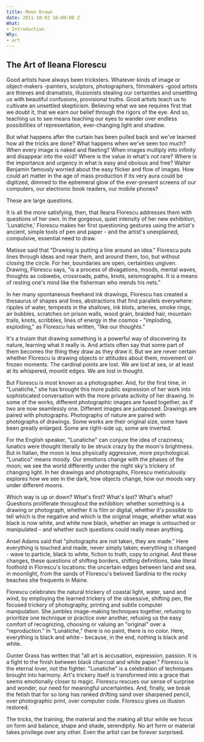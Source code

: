 ```yaml
---
title: Moon Drawn
date: 2011-10-02 16:00:00 Z
What:
- Introduction
Why:
- art
---
```


## The Art of Ileana Florescu 

Good artists have always been tricksters. Whatever kinds of image or object-makers -painters, sculptors, photographers, filmmakers -good artists are thieves and dramatists, illusionists stealing our certainties and unsettling us with beautiful confusions, provisional truths. Good artists teach us to cultivate an unsettled skepticism. Believing what we see requires first that we doubt it, that we earn our belief through the rigors of the eye. And so, teaching us to see means teaching our eyes to wander over endless possibilities of representation, ever-changing light and shadow.

But what happens after the curtain has been pulled back and we've learned how all the tricks are done? What happens when we've seen too much? When every image is naked and fleeting? When images multiply into infinity and disappear into the void? Where is the value in what's not rare? Where is the importance and urgency in what is easy and obvious and free? Walter Benjamin famously worried about the easy flicker and flow of images. How could art matter in the age of mass production if its very aura could be digitized, dimmed to the ephemeral glow of the ever-present screens of our computers, our electronic book readers, our mobile phones?

These are large questions.

It is all the more satisfying, then, that Ileana Florescu addresses them with questions of her own. In the gorgeous, quiet intensity of her new exhibition, 'Lunatiche,' Florescu makes her first questioning gestures using the artist's ancient, simple tools of pen and paper - and the artist's unexplained, compulsive, essential need to draw.

Matisse said that "Drawing is putting a line around an idea." Florescu puts lines through ideas and near them, and around them, too, but without closing the circle. For her, boundaries are open, certainties ungiven. Drawing, Florescu says, "is a process of divagations, moods, mental waves, thoughts as cobwebs, crossroads, paths, knots, seismographs. It is a means of resting one's mind like the fisherman who mends his nets."

In her many spontaneous freehand ink drawings, Florescu has created a thesaurus of shapes and lines, abstractions that find parallels everywhere: ripples of water, tempests in the shallows, ink blots, arteries, smoke rings, air bubbles, scratches on prison walls, wood grain, braided hair, mountain trails, knots, scribbles, lines of energy in the cosmos - "imploding, exploding," as Florescu has written, "like our thoughts." 

It's a truism that drawing something is a powerful way of discovering its nature, learning what it really is. And artists often say that some part of them becomes the thing they draw as they draw it. But we are never certain whether Florescu is drawing objects or attitudes about them, movement or frozen moments. The cardinal points are lost. We are lost at sea, or at least at its whispered, moonlit edges. We are lost in thought.

But Florescu is most known as a photographer. And, for the first time, in "Lunatiche," she has brought this more public expression of her work into sophisticated conversation with the more private activity of her drawing. In some of the works, different photographic images are fused together, as if two are now seamlessly one. Different images are juxtaposed. Drawings are paired with photographs. Photographs of nature are paired with photographs of drawings. Some works are their original size, some have been greatly enlarged. Some are right-side up, some are inverted. 

For the English speaker, "Lunatiche" can conjure the idea of craziness; lunatics were thought literally to be struck crazy by the moon's brightness. But in Italian, the moon is less physically aggressive, more psychological. "Lunatico" means moody. Our emotions change with the phases of the moon; we see the world differently under the night sky's trickery of changing light. In her drawings and photographs, Florescu meticulously explores how we see in the dark, how objects change, how our moods vary under different moons.

Which way is up or down? What's first? What's last? What's what? Questions proliferate throughout the exhibition: whether something is a drawing or photograph, whether it is film or digital, whether it's possible to tell which is the negative and which is the original image, whether what was black is now white, and white now black, whether an image is untouched or manipulated - and whether such questions could really mean anything.

Ansel Adams said that "photographs are not taken, they are made." Here everything is touched and made, never simply taken; everything is changed - wave to particle, black to white, fiction to truth, copy to original. And these changes, these questions of shifting borders, shifting definitions, take literal foothold in Florescu's locations: the uncertain edges between land and sea, in moonlight, from the sands of Florescu's beloved Sardinia to the rocky beaches she frequents in Maine. 

Florescu celebrates the natural trickery of coastal light, water, sand and wind, by employing the learned trickery of the obsessive, shifting pen, the focused trickery of photography, printing and subtle computer manipulation. She jumbles image-making techniques together, refusing to prioritize one technique or practice over another, refusing us the easy comfort of recognizing, choosing or valuing an "original" over a "reproduction." In "Lunatiche," there is no paint, there is no color. Here, everything is black and white - because, in the end, nothing is black and white.

Gunter Grass has written that "all art is accusation, expression, passion. It is a fight to the finish between black charcoal and white paper." Florescu is the eternal lover, not the fighter. "Lunatiche" is a celebration of techniques brought into harmony. Art's trickery itself is transformed into a grace that seems emotionally closer to magic. Florescu rescues our sense of surprise and wonder, our need for meaningful uncertainties. And, finally, we break the fetish that for so long has ranked drifting sand over sharpened pencil, over photographic print, over computer code. Florescu gives us illusion restored.

The tricks, the training, the material and the making all blur while we focus on form and balance, shape and shade, serendipity. No art form or material takes privilege over any other. Even the artist can be forever surprised.
